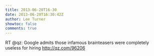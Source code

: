 ```yaml
---
title: 2013-06-20T16-30
date: 2013-06-20T16:30:42Z
author: Lee Turner
showtoc: false
comments: true
---
```


RT @qz: Google admits those infamous brainteasers were completely useless for hiring http://qz.com/96206

